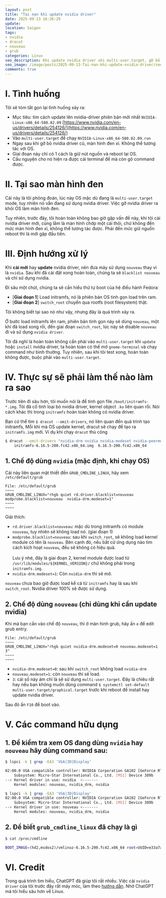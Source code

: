 ```yaml
---
layout: post
title: "Tai nạn khi update nvidia driver"
date: 2025-09-13 16:26:29
update:
location: Saigon
tags:
- nvidia
- dracut
- nouveau
- grub
categories: Linux
seo_description: Khi update nvidia driver với multi-user.target, gỡ bỏ version cũ làm màn hình đen. Tại sao nó xảy ra.
seo_image: /image/posts/2025-09-13-Tai-nan-khi-update-nvidia-driver/seo.png
comments: true
---
```


# I. Tình huống
Tôi sẽ tóm tắt gọn lại tình huống xảy ra:
- Mục tiêu: tìm cách update lên nvidia-driver phiên bản mới nhất `NVIDIA-Linux-x86_64-580.82.09` [https://www.nvidia.com/en-us/drivers/details/254126/](https://www.nvidia.com/en-us/drivers/details/254126/)
- Vào `multi-user.target` để chạy `NVIDIA-Linux-x86_64-580.82.09.run`
- Ngay sau khi gỡ bỏ nvidia driver cũ, màn hình đen xì. Không thể tương tác với OS.
- Giai đoạn này chỉ có 1 cách là giữ nút nguồn và reboot lại OS.
- Cầu nguyện cho nó hiện ra được cái terminal để mà còn gõ command được.

# II. Tại sao màn hình đen
Cái này là tôi phỏng đoán, lúc này OS mặc dù đang là `multi-user.target` mode, tuy nhiên nó vẫn đang sử dụng nvidia
driver. Việc gỡ nvidia driver ra khỏi OS làm màn hình đen.

Tuy nhiên, trước đây, tôi hoàn toàn không bao giờ gặp vấn đề này, khi tôi cài nvidia driver mới, cùng lắm là màn hình
chớp một cái thôi, chứ không đến mức màn hình đen xì, không thể tương tác được. Phải đến mức giữ nguồn reboot thì là
mới gặp đầu tiên.

# III. Định hướng xử lý
Khi **cài mới** hay **update** nvidia driver, nên đưa máy sử dụng `nouveau` thay vì là `nvidia`. Sau khi đã cài đặt
xong hoàn toàn, chúng ta sẽ `blacklist nouveau` và chỉ sử dụng nvidia.

Đi sâu một chút, chúng ta sẽ cần hiểu thứ tự boot của hệ điều hành Fedora:
- [**Giai đoạn 1**] Load initramfs, nó là phiên bản OS tinh gọn load trên ram.
- [**Giai đoạn 2**] `switch_root` chuyển qua rootfs (root filesystem) thật.

Tôi không biết tại sao nó như vậy, nhưng đây là quá trình xảy ra.

Ở bước load initramfs lên ram, phiên bản tinh gọn này sẽ dùng `nouveau`, một khi đã load xong rồi, đến giai đoạn
`switch_root`, lúc này sẽ disable `nouveau` đi và sử dụng `nvidia driver`.

Tôi đã nghĩ là hoàn toàn không cần phải vào `multi-user.target` khi `update` hoặc `install`
nvidia driver, ta hoàn toàn có thể mở `gnome-terminal` và chạy command như bình thường. Tuy nhiên, sau khi tôi test xong,
hoàn toàn không được, buộc phải vào `multi-user.target`.

# IV. Thực sự sẽ phải làm thế nào làm ra sao
Trước tiên đi sâu hơn, tôi muốn nói là để tinh gọn file `/boot/initramfs-*.img`. Tôi đã cố tình loại bỏ nvidia driver,
kernel object `.ko` liên quan rồi. Nói cách khác thì trong `initramfs` hoàn toàn không có nvidia driver.

Bạn có thể tìm `$ dracut --omit-drivers`, nó liên quan đến quá trình tạo initramfs, Mỗi khi mà OS update kernel,
dracut sẽ chạy để tạo ra `initramfs.img` mới. Ví dụ khi chạy `dracut` thủ công

```sh
$ dracut --omit-drivers "nvidia-drm nvidia nvidia-modeset nvidia-peermem nvidia-uvm" \
    initramfs-6.16.5-200.fc42.x86_64.img  6.16.5-200.fc42.x86_64
```

## 1. Chế độ dùng `nvidia` (mặc định, khi chạy OS)
Cái này liên quan mật thiết đến `GRUB_CMDLINE_LINUX`, hãy xem `/etc/default/grub`

```config
File: /etc/default/grub
~~~~
GRUB_CMDLINE_LINUX="rhgb quiet rd.driver.blacklist=nouveau modprobe.blacklist=nouveau  nvidia-drm.modeset=1"
~~~~
~~~~
```

Giải thích:
- `rd.driver.blacklist=nouveau`: mặc dù trong initramfs có module `nouveau`, tuy nhiên sẽ không load nó. (giai đoạn 1)
- `modprobe.blacklist=nouveau`: sau khi `switch_root`, sẽ không load kernel module có tên là `nouveau`. Bên cạnh đó, nếu
bất cứ ứng dụng nào tìm cách kích hoạt `nouveau`, đều sẽ không có  hiệu quả. <br> <br>
Lưu ý nhé, đây là giai đoạn 2, kernel module được load từ `/usr/lib/modules/${KERNEL_VERSION}/` chứ không phải trong `initramfs.img`.
- `nvidia-drm.modeset=1`: Còn `nvidia-drm` thì sẽ mở.

`nouveau` chưa bao giờ được load kể cả từ `initramfs` hay là sau khi `switch_root`. Nvidia driver 100% sẽ được sử dụng.

## 2. Chế độ dùng `nouveau` (chỉ dùng khi cần update nvidia)

Khi mà bạn cần vào chế độ `nouveau`, thì ở màn hình grub, hãy ấn `e` để edit grub entry.

```config
File: /etc/default/grub
~~~~
GRUB_CMDLINE_LINUX="rhgb quiet nvidia-drm.modeset=0 nouveau.modeset=1 3"
~~~~
~~~~
```

- `nvidia-drm.modeset=0`: sau khi `switch_root` không load `nvidia-drm`
- `nouveau.modeset=1`: còn `nouveau` thì sẽ load.
- `3`: cái số này ám chỉ là sẽ sử dụng `multi-user.target`. Đây là chiêu rất hay nếu bạn không muốn dùng command
  `$ systemctl set-default multi-user.target/graphical.target` trước khi reboot để install hay update nvidia driver.


Sau đó ấn `F10` để boot vào.

# V. Các command hữu dụng

## 1. Để kiểm tra xem OS đang dùng `nvidia` hay `nouveau` hãy dùng command sau:

```sh
$ lspci -k | grep -EA3 'VGA|3D|Display'

02:00.0 VGA compatible controller: NVIDIA Corporation GA102 [GeForce RTX 3080 Lite Hash Rate] (rev a1)
	Subsystem: Micro-Star International Co., Ltd. [MSI] Device 389b
-->	Kernel driver in use: nvidia  <-------
	Kernel modules: nouveau, nvidia_drm, nvidia

```

```sh
$ lspci -k | grep -EA3 'VGA|3D|Display'
02:00.0 VGA compatible controller: NVIDIA Corporation GA102 [GeForce RTX 3080 Lite Hash Rate] (rev a1)
	Subsystem: Micro-Star International Co., Ltd. [MSI] Device 389b
-->	Kernel driver in use: nouveau <-------
	Kernel modules: nouveau, nvidia_drm, nvidia
```

## 2. Để biết `grub_cmdline_linux` đã chạy là gì

```sh
$ cat /proc/cmdline

BOOT_IMAGE=(hd2,msdos2)/vmlinuz-6.16.5-200.fc42.x86_64 root=UUID=e33a7af8-24bf-4be0-b954-327da689e4fb ro rootflags=subvol=root rhgb quiet nouveau.modeset=1 nvidia-drm.modeset=0 hugepagesz=1G hugepages=3
```

# VI. Credit
Trong quá trình tìm hiểu, ChatGPT đã giúp tôi rất nhiều. Việc cài `nvidia driver` của tôi trước đây rất máy móc, làm
theo [hướng dẫn](https://www.if-not-true-then-false.com/2015/fedora-nvidia-guide/). Nhờ ChatGPT mà tôi hiểu sâu hơn về Linux.
